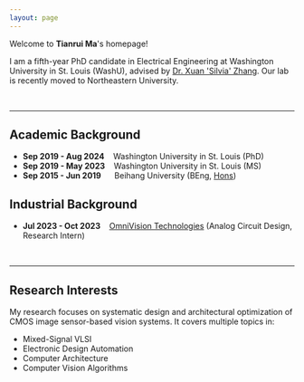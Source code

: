 ```yaml
---
layout: page
---
```


Welcome to **Tianrui Ma**'s homepage!

I am a fifth-year PhD candidate in Electrical Engineering at Washington University in St. Louis (WashU), advised by [Dr. Xuan 'Silvia' Zhang](https://coe.northeastern.edu/people/zhang-xuan/). Our lab is recently moved to Northeastern University.

<br>

---

## Academic Background

- **Sep 2019 - Aug 2024**&nbsp;&nbsp;&nbsp;   Washington University in St. Louis (PhD)
- **Sep 2019 - May 2023**&nbsp;&nbsp;&nbsp;   Washington University in St. Louis (MS)
- **Sep 2015 - Jun 2019**&nbsp;&nbsp;&nbsp;&nbsp;&nbsp;   Beihang University (BEng, [Hons](https://hc.buaa.edu.cn/))

## Industrial Background

- **Jul 2023 - Oct 2023**&nbsp;&nbsp;&nbsp; [OmniVision Technologies](https://www.ovt.com/) (Analog Circuit Design, Research Intern)

<br>

---

## Research Interests

My research focuses on systematic design and architectural optimization of CMOS image sensor-based vision systems. It covers multiple topics in:

- Mixed-Signal VLSI
- Electronic Design Automation
- Computer Architecture
- Computer Vision Algorithms



<br>




